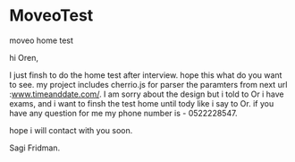# MoveoTest
moveo home test

hi Oren, 

I just finsh to do the home test after interview. hope this what do you want to see. my project includes cherrio.js for parser the paramters from next url :www.timeanddate.com/. 
I am sorry about the design but i told to Or i have exams, and i want to finsh the test home until tody like i say to Or.
if you have any question for me my phone number is - 0522228547.


hope i will contact with you soon.


Sagi Fridman.
